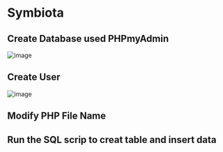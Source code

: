 # Symbiota

## Create Database used PHPmyAdmin
![image](https://user-images.githubusercontent.com/79159894/197318314-401f6339-6580-427e-8174-cb84855c7b5b.png)

## Create User
![image](https://user-images.githubusercontent.com/79159894/197319621-6eb62a72-e4c0-4cf2-8bbd-ece5ab791ace.png)

## Modify PHP File Name

## Run the SQL scrip to creat table and insert data


